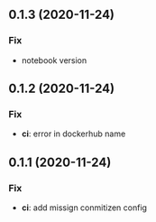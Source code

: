 ## 0.1.3 (2020-11-24)

### Fix

- notebook version

## 0.1.2 (2020-11-24)

### Fix

- **ci**: error in dockerhub name

## 0.1.1 (2020-11-24)

### Fix

- **ci**: add missign conmitizen config
